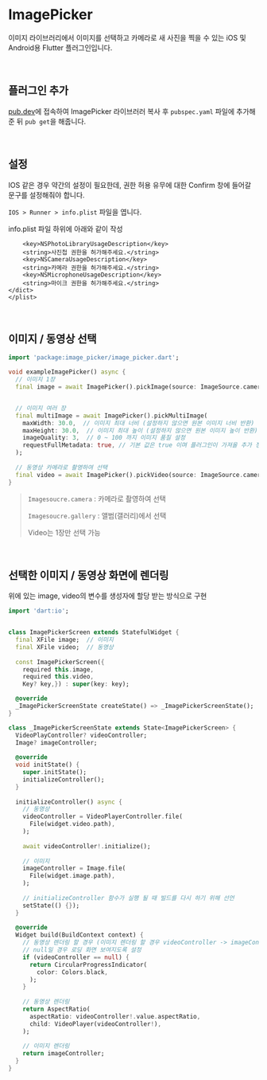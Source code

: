  

# ImagePicker

이미지 라이브러리에서 이미지를 선택하고 카메라로 새 사진을 찍을 수 있는 iOS 및 Android용 Flutter 플러그인입니다.

<br />

## 플러그인 추가

[pub.dev](https://pub.dev/packages/image_picker)에 접속하여 ImagePicker 라이브러러 복사 후 `pubspec.yaml` 파일에 추가해준 뒤 `pub get`을 해줍니다.

<br />

## 설정

IOS 같은 경우 약간의 설정이 필요한데, 권한 허용 유무에 대한 Confirm 창에 들어갈 문구를 설정해줘야 합니다.

`IOS > Runner > info.plist` 파일을 엽니다.

info.plist 파일 하위에 아래와 같이 작성

```
	<key>NSPhotoLibraryUsageDescription</key>
	<string>사진첩 권한을 허가해주세요.</string>
	<key>NSCameraUsageDescription</key>
	<string>카메라 권한을 허가해주세요.</string>
	<key>NSMicrophoneUsageDescription</key>
	<string>마이크 권한을 허가해주세요.</string>
</dict>
</plist>
```

<br />

## 이미지 / 동영상 선택

``` dart
import 'package:image_picker/image_picker.dart';

void exampleImagePicker() async {
  // 이미지 1장
  final image = await ImagePicker().pickImage(source: ImageSource.camera);


  // 이미지 여러 장
  final multiImage = await ImagePicker().pickMultiImage(
    maxWidth: 30.0,  // 이미지 최대 너비 (설정하지 않으면 원본 이미지 너비 반환)
    maxHeight: 30.0,  // 이미지 최대 높이 (설정하지 않으면 원본 이미지 높이 반환)
    imageQuality: 3,  // 0 ~ 100 까지 이미지 품질 설정
    requestFullMetadata: true, // 기본 값은 true 이며 플러그인이 가져올 추가 정보의 양을 제어
  );
  
  // 동영상 카메라로 촬영하여 선택
  final video = await ImagePicker().pickVideo(source: ImageSource.camera);
}
```

> `Imagesoucre.camera` : 카메라로 촬영하여 선택
>
> `Imagesoucre.gallery` : 앨범(갤러리)에서 선택
>
> Video는 1장만 선택 가능

<br />

## 선택한 이미지 / 동영상 화면에 렌더링

위에 있는 image, video의 변수를 생성자에 할당 받는 방식으로 구현

``` dart
import 'dart:io';


class ImagePickerScreen extends StatefulWidget {
  final XFile image;  // 이미지
  final XFile video;  // 동영상
  
  const ImagePickerScreen({
    required this.image,
    required this.video,
    Key? key,}) : super(key: key);

  @override
  _ImagePickerScreenState createState() => _ImagePickerScreenState();
}

class _ImagePickerScreenState extends State<ImagePickerScreen> {
  VideoPlayController? videoController;
  Image? imageController;
  
  @override
  void initState() {
    super.initState();
    initializeController();
  }
  
  initializeController() async {
    // 동영상
    videoController = VideoPlayerController.file(
      File(widget.video.path),
    );
    
    await videoController!.initialize();
    
    // 이미지
    imageController = Image.file(
      File(widget.image.path),
    );
    
    // initializeController 함수가 실행 될 때 빌드를 다시 하기 위해 선언
    setState(() {});
  }
  
  @override
  Widget build(BuildContext context) {
    // 동영상 렌더링 할 경우 (이미지 렌더링 할 경우 videoController -> imageController)
    // null일 경우 로딩 화면 보여지도록 설정
    if (videoController == null) {
      return CircularProgressIndicator(
        color: Colors.black,
      );
    }
    
    // 동영상 렌더링
    return AspectRatio(
      aspectRatio: videoController!.value.aspectRatio,
      child: VideoPlayer(videoController!),
    );
    
    // 이미지 렌더링
    return imageController;
  }
}
```

